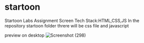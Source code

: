 # startoon
Startoon Labs Assignment Screen
Tech Stack:HTML,CSS,JS
In the repository startoon folder threre will be css file and javascript

preview on desktop
![Screenshot (298)](https://user-images.githubusercontent.com/84656029/197117688-167327b7-498d-46ed-b11d-8688763fb77a.png)
